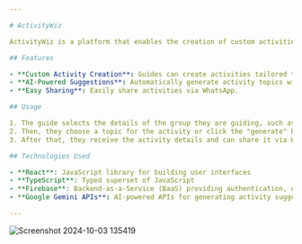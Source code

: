 ```yaml
---

# ActivityWiz

ActivityWiz is a platform that enables the creation of custom activities using AI, tailored for all youth movements. The website, built in collaboration with Roy Porat, uses React, TypeScript, Firebase, and Google Gemini APIs. ActivityWiz now boasts over **10K active users**.

## Features

- **Custom Activity Creation**: Guides can create activities tailored to their group's specific needs.
- **AI-Powered Suggestions**: Automatically generate activity topics with the click of a button.
- **Easy Sharing**: Easily share activities via WhatsApp.

## Usage

1. The guide selects the details of the group they are guiding, such as number of participants, age, gender, etc.
2. Then, they choose a topic for the activity or click the "generate" button to receive a suggested topic.
3. After that, they receive the activity details and can share it via WhatsApp.

## Technologies Used

- **React**: JavaScript library for building user interfaces
- **TypeScript**: Typed superset of JavaScript
- **Firebase**: Backend-as-a-Service (BaaS) providing authentication, database, and storage
- **Google Gemini APIs**: AI-powered APIs for generating activity suggestions

---
```


![Screenshot 2024-10-03 135419](https://github.com/user-attachments/assets/1c4c13ac-09e0-4e62-abe5-5db8c2fb7399)
